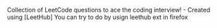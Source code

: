 Collection of LeetCode questions to ace the coding interview! - Created using [LeetHub]
You can try to do by usign leethub ext in firefox
